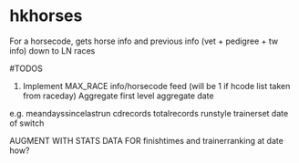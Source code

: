# hkhorses
For a horsecode, gets horse info and previous info (vet + pedigree + tw info) down to LN races

#TODOS
1.  Implement MAX_RACE info/horsecode feed (will be 1 if hcode list taken from raceday)
Aggregate first level aggregate date

e.g. meandayssincelastrun cdrecords totalrecords runstyle trainerset date of switch


AUGMENT WITH STATS DATA FOR finishtimes and trainerranking at date how?

